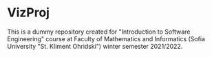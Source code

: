 # VizProj

This is a dummy repository created for "Introduction to Software Engineering" course at Faculty of Mathematics and Informatics (Sofia University "St. Kliment Ohridski") winter semester 2021/2022.
